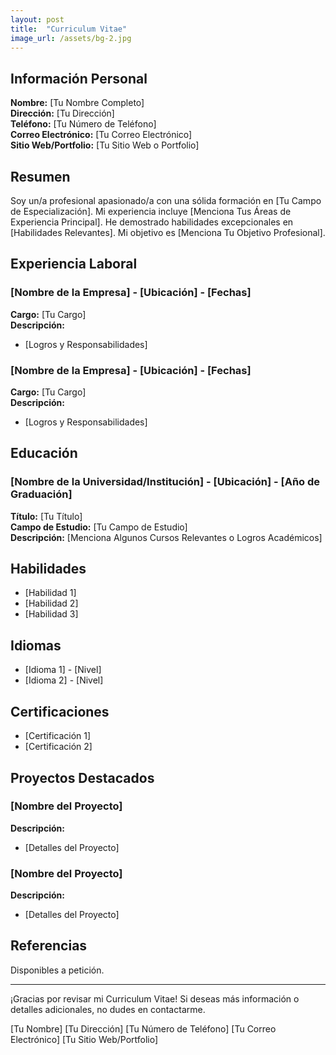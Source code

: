 ```yaml
---
layout: post
title:  "Curriculum Vitae"
image_url: /assets/bg-2.jpg
---
```


## Información Personal

**Nombre:** [Tu Nombre Completo]  
**Dirección:** [Tu Dirección]  
**Teléfono:** [Tu Número de Teléfono]  
**Correo Electrónico:** [Tu Correo Electrónico]  
**Sitio Web/Portfolio:** [Tu Sitio Web o Portfolio]  

## Resumen

Soy un/a profesional apasionado/a con una sólida formación en [Tu Campo de Especialización]. Mi experiencia incluye [Menciona Tus Áreas de Experiencia Principal]. He demostrado habilidades excepcionales en [Habilidades Relevantes]. Mi objetivo es [Menciona Tu Objetivo Profesional].

## Experiencia Laboral

### [Nombre de la Empresa] - [Ubicación] - [Fechas]

**Cargo:** [Tu Cargo]  
**Descripción:**
- [Logros y Responsabilidades]

### [Nombre de la Empresa] - [Ubicación] - [Fechas]

**Cargo:** [Tu Cargo]  
**Descripción:**
- [Logros y Responsabilidades]

## Educación

### [Nombre de la Universidad/Institución] - [Ubicación] - [Año de Graduación]

**Título:** [Tu Título]  
**Campo de Estudio:** [Tu Campo de Estudio]  
**Descripción:** [Menciona Algunos Cursos Relevantes o Logros Académicos]  

## Habilidades

- [Habilidad 1]
- [Habilidad 2]
- [Habilidad 3]

## Idiomas

- [Idioma 1] - [Nivel]
- [Idioma 2] - [Nivel]

## Certificaciones

- [Certificación 1]
- [Certificación 2]

## Proyectos Destacados

### [Nombre del Proyecto]

**Descripción:**
- [Detalles del Proyecto]

### [Nombre del Proyecto]

**Descripción:**
- [Detalles del Proyecto]

## Referencias

Disponibles a petición.

---  

¡Gracias por revisar mi Curriculum Vitae! Si deseas más información o detalles adicionales, no dudes en contactarme.

\[Tu Nombre\]
\[Tu Dirección\]
\[Tu Número de Teléfono\]
\[Tu Correo Electrónico\]
\[Tu Sitio Web/Portfolio\]
